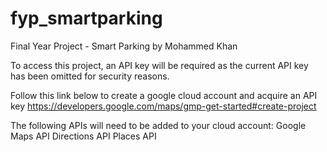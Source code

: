 # fyp_smartparking

Final Year Project - Smart Parking by Mohammed Khan

To access this project, an API key will be required as the current API key has been omitted for security reasons.

Follow this link below to create a google cloud account and acquire an API key
https://developers.google.com/maps/gmp-get-started#create-project

The following APIs will need to be added to your cloud account:
Google Maps API
Directions API
Places API
